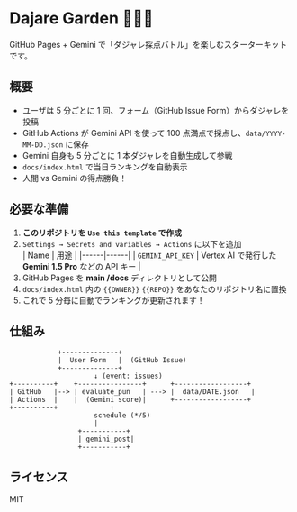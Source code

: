 # Dajare Garden 🌸🤖🎌

GitHub Pages + Gemini で「ダジャレ採点バトル」を楽しむスターターキットです。

## 概要
* ユーザは 5 分ごとに 1 回、フォーム（GitHub Issue Form）からダジャレを投稿
* GitHub Actions が Gemini API を使って 100 点満点で採点し、`data/YYYY-MM-DD.json` に保存
* Gemini 自身も 5 分ごとに 1 本ダジャレを自動生成して参戦
* `docs/index.html` で当日ランキングを自動表示
* 人間 vs Gemini の得点勝負！

## 必要な準備
1. **このリポジトリを `Use this template` で作成**  
2. `Settings → Secrets and variables → Actions` に以下を追加  
   | Name | 用途 |
   |------|------|
   | `GEMINI_API_KEY` | Vertex AI で発行した **Gemini 1.5 Pro** などの API キー |
3. GitHub Pages を **main /docs** ディレクトリとして公開  
4. `docs/index.html` 内の `{{OWNER}}` `{{REPO}}` をあなたのリポジトリ名に置換  
5. これで 5 分毎に自動でランキングが更新されます！

## 仕組み
```
            +--------------+
            |  User Form   |  (GitHub Issue)
            +--------------+
                     ↓ (event: issues)
+----------+    +----------------+      +------------------+
| GitHub   |--> | evaluate_pun   | ---> |  data/DATE.json   |
| Actions  |    |  (Gemini score)|      +------------------+
+----------+             ↑
                     schedule (*/5)
                     |
                 +-----------+
                 | gemini_post|
                 +-----------+
```

## ライセンス
MIT
